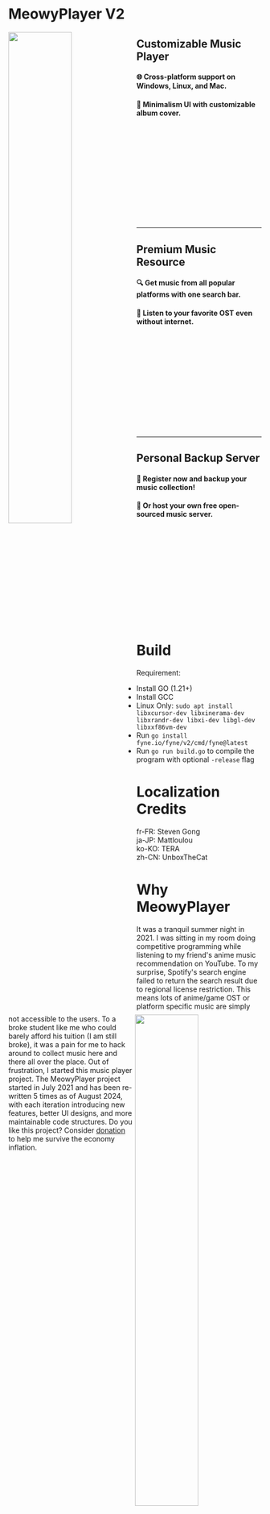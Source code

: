 # MeowyPlayer V2  

<img align="left" width="50%" height="50%" src="https://i.imgur.com/P4nT3sU.png">  
<div id="toc">
  <ul style="list-style: none">
    <summary>
      <h2>Customizable Music Player</h2>
    </summary>
    <h4>🌐 Cross-platform support on Windows, Linux, and Mac.</h4>
    <h4>🎨 Minimalism UI with customizable album cover.</h4>
  </ul>
</div>
<br /><br /><br /><br /><br /><br /><br /><br /><br /><br /><br />

---

<img align="right" width="50%" height="50%" src="https://i.imgur.com/RtvToUT.png">  
<div id="toc">
  <ul style="list-style: none">
    <summary>
      <h2>Premium Music Resource</h2>
    </summary>  
    <h4>🔍 Get music from all popular platforms with one search bar.</h4>
    <h4>🎵 Listen to your favorite OST even without internet.</h4>
  </ul>
</div>
<br /><br /><br /><br /><br /><br /><br /><br /><br /><br /><br />

---

<img align="left" width="50%" height="50%" src="https://i.imgur.com/y2RpDI2.png">  
  
<div id="toc">
  <ul style="list-style: none">
    <summary>
      <h2>Personal Backup Server</h2>
    </summary>
    <h4>💾 Register now and backup your music collection!</h4>
    <h4><a href="https://github.com/evanhyd/MeowyPlayerServer">🔧 Or host your own free open-sourced music server.</a></h4>
  </ul>
</div>
<br /><br /><br /><br /><br /><br /><br /><br /><br /><br /><br />


# Build
Requirement:  
- Install GO (1.21+)  
- Install GCC
- Linux Only: `sudo apt install libxcursor-dev libxinerama-dev libxrandr-dev libxi-dev libgl-dev libxxf86vm-dev`  
- Run `go install fyne.io/fyne/v2/cmd/fyne@latest`  
- Run `go run build.go` to compile the program with optional `-release` flag

# Localization Credits
fr-FR: Steven Gong  
ja-JP: Mattloulou  
ko-KO: TERA  
zh-CN: UnboxTheCat  

# Why MeowyPlayer

  It was a tranquil summer night in 2021. I was sitting in my room doing competitive programming while listening to my friend's anime music recommendation on YouTube. To my surprise, Spotify's search engine failed to return the search result due to regional license restriction. This means lots of anime/game OST or platform specific music are simply not accessible to the users. To a broke student like me who could barely afford his tuition (I am still broke), it was a pain for me to hack around to collect music here and there all over the place. Out of frustration, I started this music player project.
  The MeowyPlayer project started in July 2021 and has been re-written 5 times as of August 2024, with each iteration introducing new features, better UI designs, and more maintainable code structures. Do you like this project? Consider [donation](https://www.buymeacoffee.com/unboxthecat) to help me survive the economy inflation.
